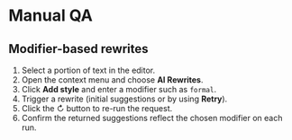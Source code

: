 # Manual QA

## Modifier-based rewrites

1. Select a portion of text in the editor.
2. Open the context menu and choose **AI Rewrites**.
3. Click **Add style** and enter a modifier such as `formal`.
4. Trigger a rewrite (initial suggestions or by using **Retry**).
5. Click the ↻ button to re-run the request.
6. Confirm the returned suggestions reflect the chosen modifier on each run.